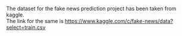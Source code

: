 The dataset for the fake news prediction project has been taken from kaggle.                                                      
The link for the same is  https://www.kaggle.com/c/fake-news/data?select=train.csv
